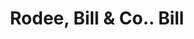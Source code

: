---
doi: 10.7916/D8WD5BMB
date_other: '1890'
date_other_textual: 1890-1899
form: printed ephemera
genre:
- Invoices
name:
- Rodee, Bill & Co.
object_in_context_url: https://biggert.cul.columbia.edu/items/view/ave_biggert_01178
subject_hierarchical_geographic:
- Ogdensburg, New York, United States
subject_name:
- Rodee, Bill & Co.
title: Rodee, Bill & Co.. Bill
sort_title: Rodee, Bill & Co.. Bill
call_number: ave_biggert_01178
coordinates:
- 44.7,-75.48333333333333
pid: ave_biggert_01178
identifiers: ave_biggert_01178
permalink: /biggert/ave_biggert_01178/
layout: iiif-image-page
---
